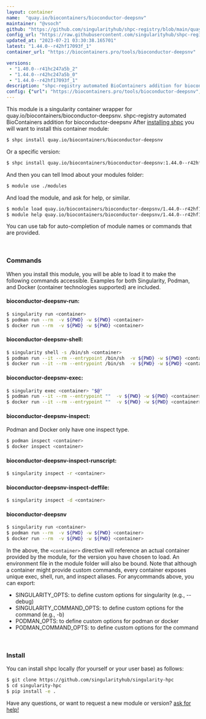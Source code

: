 ```yaml
---
layout: container
name:  "quay.io/biocontainers/bioconductor-deepsnv"
maintainer: "@vsoch"
github: "https://github.com/singularityhub/shpc-registry/blob/main/quay.io/biocontainers/bioconductor-deepsnv/container.yaml"
config_url: "https://raw.githubusercontent.com/singularityhub/shpc-registry/main/quay.io/biocontainers/bioconductor-deepsnv/container.yaml"
updated_at: "2023-07-21 03:30:38.165701"
latest: "1.44.0--r42hf17093f_1"
container_url: "https://biocontainers.pro/tools/bioconductor-deepsnv"

versions:
 - "1.40.0--r41hc247a5b_2"
 - "1.44.0--r42hc247a5b_0"
 - "1.44.0--r42hf17093f_1"
description: "shpc-registry automated BioContainers addition for bioconductor-deepsnv"
config: {"url": "https://biocontainers.pro/tools/bioconductor-deepsnv", "maintainer": "@vsoch", "description": "shpc-registry automated BioContainers addition for bioconductor-deepsnv", "latest": {"1.44.0--r42hf17093f_1": "sha256:50b3932c0abb92ada5fe2abfa3867511d274514e9e23a5687195f9046a51ac74"}, "tags": {"1.40.0--r41hc247a5b_2": "sha256:bb10e0d7d40af1ea36021cdf900e2ca14a3caf5fa785957000ebb33fd5770722", "1.44.0--r42hc247a5b_0": "sha256:3e0f51ff9e3c9c11bbf9a2684efcee34365b53c99f1729b717712e2f115d8823", "1.44.0--r42hf17093f_1": "sha256:50b3932c0abb92ada5fe2abfa3867511d274514e9e23a5687195f9046a51ac74"}, "docker": "quay.io/biocontainers/bioconductor-deepsnv"}
---
```


This module is a singularity container wrapper for quay.io/biocontainers/bioconductor-deepsnv.
shpc-registry automated BioContainers addition for bioconductor-deepsnv
After [installing shpc](#install) you will want to install this container module:


```bash
$ shpc install quay.io/biocontainers/bioconductor-deepsnv
```

Or a specific version:

```bash
$ shpc install quay.io/biocontainers/bioconductor-deepsnv:1.44.0--r42hf17093f_1
```

And then you can tell lmod about your modules folder:

```bash
$ module use ./modules
```

And load the module, and ask for help, or similar.

```bash
$ module load quay.io/biocontainers/bioconductor-deepsnv/1.44.0--r42hf17093f_1
$ module help quay.io/biocontainers/bioconductor-deepsnv/1.44.0--r42hf17093f_1
```

You can use tab for auto-completion of module names or commands that are provided.

<br>

### Commands

When you install this module, you will be able to load it to make the following commands accessible.
Examples for both Singularity, Podman, and Docker (container technologies supported) are included.

#### bioconductor-deepsnv-run:

```bash
$ singularity run <container>
$ podman run --rm  -v ${PWD} -w ${PWD} <container>
$ docker run --rm  -v ${PWD} -w ${PWD} <container>
```

#### bioconductor-deepsnv-shell:

```bash
$ singularity shell -s /bin/sh <container>
$ podman run --it --rm --entrypoint /bin/sh  -v ${PWD} -w ${PWD} <container>
$ docker run --it --rm --entrypoint /bin/sh  -v ${PWD} -w ${PWD} <container>
```

#### bioconductor-deepsnv-exec:

```bash
$ singularity exec <container> "$@"
$ podman run --it --rm --entrypoint ""  -v ${PWD} -w ${PWD} <container> "$@"
$ docker run --it --rm --entrypoint ""  -v ${PWD} -w ${PWD} <container> "$@"
```

#### bioconductor-deepsnv-inspect:

Podman and Docker only have one inspect type.

```bash
$ podman inspect <container>
$ docker inspect <container>
```

#### bioconductor-deepsnv-inspect-runscript:

```bash
$ singularity inspect -r <container>
```

#### bioconductor-deepsnv-inspect-deffile:

```bash
$ singularity inspect -d <container>
```



#### bioconductor-deepsnv

```bash
$ singularity run <container>
$ podman run --rm  -v ${PWD} -w ${PWD} <container>
$ docker run --rm  -v ${PWD} -w ${PWD} <container>
```


In the above, the `<container>` directive will reference an actual container provided
by the module, for the version you have chosen to load. An environment file in the
module folder will also be bound. Note that although a container
might provide custom commands, every container exposes unique exec, shell, run, and
inspect aliases. For anycommands above, you can export:

 - SINGULARITY_OPTS: to define custom options for singularity (e.g., --debug)
 - SINGULARITY_COMMAND_OPTS: to define custom options for the command (e.g., -b)
 - PODMAN_OPTS: to define custom options for podman or docker
 - PODMAN_COMMAND_OPTS: to define custom options for the command

<br>

### Install

You can install shpc locally (for yourself or your user base) as follows:

```bash
$ git clone https://github.com/singularityhub/singularity-hpc
$ cd singularity-hpc
$ pip install -e .
```

Have any questions, or want to request a new module or version? [ask for help!](https://github.com/singularityhub/singularity-hpc/issues)